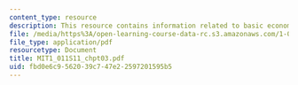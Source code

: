 ```yaml
---
content_type: resource
description: This resource contains information related to basic economic concepts.
file: /media/https%3A/open-learning-course-data-rc.s3.amazonaws.com/1-011-project-evaluation-spring-2011/fbd0e6c9562039c747e22597201595b5_MIT1_011S11_chpt03.pdf
file_type: application/pdf
resourcetype: Document
title: MIT1_011S11_chpt03.pdf
uid: fbd0e6c9-5620-39c7-47e2-2597201595b5
---
```

